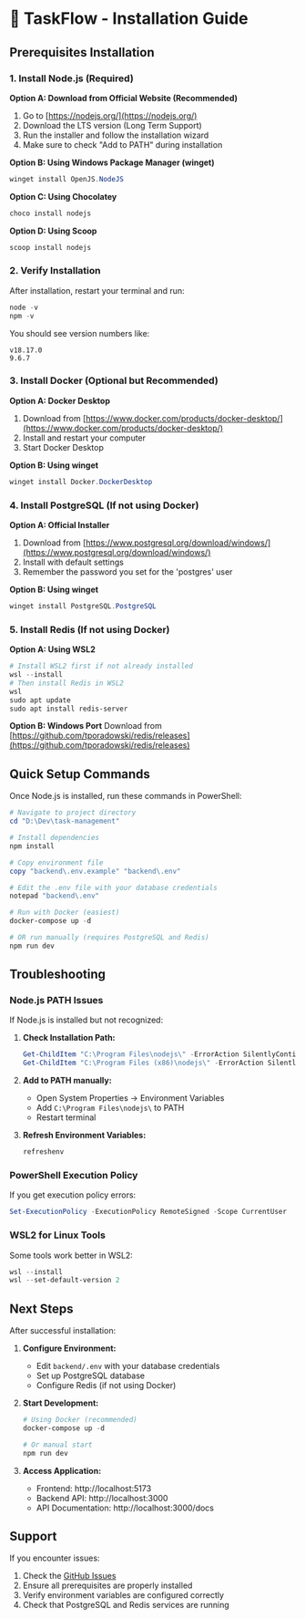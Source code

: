 # 🚀 TaskFlow - Installation Guide

## Prerequisites Installation

### 1. Install Node.js (Required)

**Option A: Download from Official Website (Recommended)**
1. Go to [https://nodejs.org/](https://nodejs.org/)
2. Download the LTS version (Long Term Support)
3. Run the installer and follow the installation wizard
4. Make sure to check "Add to PATH" during installation

**Option B: Using Windows Package Manager (winget)**
```powershell
winget install OpenJS.NodeJS
```

**Option C: Using Chocolatey**
```powershell
choco install nodejs
```

**Option D: Using Scoop**
```powershell
scoop install nodejs
```

### 2. Verify Installation

After installation, restart your terminal and run:
```powershell
node -v
npm -v
```

You should see version numbers like:
```
v18.17.0
9.6.7
```

### 3. Install Docker (Optional but Recommended)

**Option A: Docker Desktop**
1. Download from [https://www.docker.com/products/docker-desktop/](https://www.docker.com/products/docker-desktop/)
2. Install and restart your computer
3. Start Docker Desktop

**Option B: Using winget**
```powershell
winget install Docker.DockerDesktop
```

### 4. Install PostgreSQL (If not using Docker)

**Option A: Official Installer**
1. Download from [https://www.postgresql.org/download/windows/](https://www.postgresql.org/download/windows/)
2. Install with default settings
3. Remember the password you set for the 'postgres' user

**Option B: Using winget**
```powershell
winget install PostgreSQL.PostgreSQL
```

### 5. Install Redis (If not using Docker)

**Option A: Using WSL2**
```powershell
# Install WSL2 first if not already installed
wsl --install
# Then install Redis in WSL2
wsl
sudo apt update
sudo apt install redis-server
```

**Option B: Windows Port**
Download from [https://github.com/tporadowski/redis/releases](https://github.com/tporadowski/redis/releases)

## Quick Setup Commands

Once Node.js is installed, run these commands in PowerShell:

```powershell
# Navigate to project directory
cd "D:\Dev\task-management"

# Install dependencies
npm install

# Copy environment file
copy "backend\.env.example" "backend\.env"

# Edit the .env file with your database credentials
notepad "backend\.env"

# Run with Docker (easiest)
docker-compose up -d

# OR run manually (requires PostgreSQL and Redis)
npm run dev
```

## Troubleshooting

### Node.js PATH Issues
If Node.js is installed but not recognized:

1. **Check Installation Path:**
   ```powershell
   Get-ChildItem "C:\Program Files\nodejs\" -ErrorAction SilentlyContinue
   Get-ChildItem "C:\Program Files (x86)\nodejs\" -ErrorAction SilentlyContinue
   ```

2. **Add to PATH manually:**
   - Open System Properties → Environment Variables
   - Add `C:\Program Files\nodejs\` to PATH
   - Restart terminal

3. **Refresh Environment Variables:**
   ```powershell
   refreshenv
   ```

### PowerShell Execution Policy
If you get execution policy errors:
```powershell
Set-ExecutionPolicy -ExecutionPolicy RemoteSigned -Scope CurrentUser
```

### WSL2 for Linux Tools
Some tools work better in WSL2:
```powershell
wsl --install
wsl --set-default-version 2
```

## Next Steps

After successful installation:

1. **Configure Environment:**
   - Edit `backend/.env` with your database credentials
   - Set up PostgreSQL database
   - Configure Redis (if not using Docker)

2. **Start Development:**
   ```powershell
   # Using Docker (recommended)
   docker-compose up -d
   
   # Or manual start
   npm run dev
   ```

3. **Access Application:**
   - Frontend: http://localhost:5173
   - Backend API: http://localhost:3000
   - API Documentation: http://localhost:3000/docs

## Support

If you encounter issues:
1. Check the [GitHub Issues](https://github.com/trung157/task-management/issues)
2. Ensure all prerequisites are properly installed
3. Verify environment variables are configured correctly
4. Check that PostgreSQL and Redis services are running
